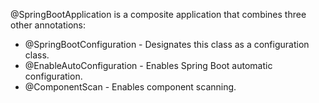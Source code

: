 

@SpringBootApplication is a composite application that combines three other annotations:

* @SpringBootConfiguration - Designates this class as a configuration class.
* @EnableAutoConfiguration - Enables Spring Boot automatic configuration.
* @ComponentScan - Enables component scanning. 